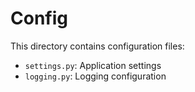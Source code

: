 # Config

This directory contains configuration files:

- `settings.py`: Application settings
- `logging.py`: Logging configuration